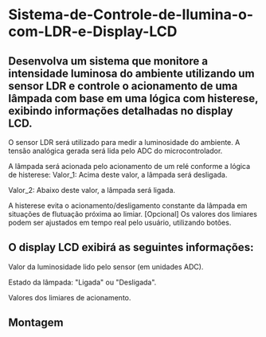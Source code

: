 # Sistema-de-Controle-de-Ilumina-o-com-LDR-e-Display-LCD

## Desenvolva um sistema que monitore a intensidade luminosa do ambiente utilizando um sensor LDR e controle o acionamento de uma lâmpada com base em uma lógica com histerese, exibindo informações detalhadas no display LCD.
 O sensor LDR será utilizado para medir a luminosidade do ambiente. A tensão analógica gerada será lida pelo ADC do microcontrolador.
 
 A lâmpada será acionada pelo acionamento de um relé conforme a lógica de histerese:
 Valor_1: Acima deste valor, a lâmpada será desligada.
 
 Valor_2: Abaixo deste valor, a lâmpada será ligada.
 
A histerese evita o acionamento/desligamento constante da lâmpada em situações de flutuação próxima ao limiar.
[Opcional] Os valores dos limiares podem ser ajustados em tempo real pelo usuário, utilizando botões.

## O display LCD exibirá as seguintes informações:

Valor da luminosidade lido pelo sensor (em unidades ADC).

Estado da lâmpada: "Ligada" ou "Desligada".

Valores dos limiares de acionamento.
## Montagem

